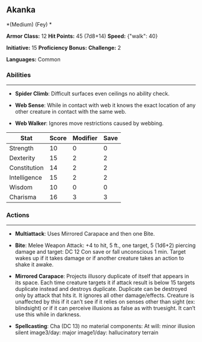 ## Akanka
*(Medium) (Fey) *

**Armor Class:** 12
**Hit Points:** 45 (7d8+14)
**Speed:** {"walk": 40}

**Initiative:** 15
**Proficiency Bonus:**
**Challenge:** 2

**Languages:** Common

### Abilities
 --- 
- **Spider Climb**: Difficult surfaces even ceilings no ability check.

- **Web Sense**: While in contact with web it knows the exact location of any other creature in contact with the same web.

- **Web Walker**: Ignores move restrictions caused by webbing.



| Stat | Score | Modifier | Save |
| ---- | ---- | ---- | ---- |
| Strength | 10 | 0 | 0 |
| Dexterity | 15 | 2 | 2 |
| Constitution | 14 | 2 | 2 |
| Intelligence | 15 | 2 | 2 |
| Wisdom | 10 | 0 | 0 |
| Charisma | 16 | 3 | 3 |

### Actions
 --- 
- **Multiattack**: Uses Mirrored Carapace and then one Bite.

- **Bite**: Melee Weapon Attack: +4 to hit, 5 ft., one target, 5 (1d6+2) piercing damage and target: DC 12 Con save or fall unconscious 1 min. Target wakes up if it takes damage or if another creature takes an action to shake it awake.

- **Mirrored Carapace**: Projects illusory duplicate of itself that appears in its space. Each time creature targets it if attack result is below 15 targets duplicate instead and destroys duplicate. Duplicate can be destroyed only by attack that hits it. It ignores all other damage/effects. Creature is unaffected by this if it can’t see if it relies on senses other than sight (ex: blindsight) or if it can perceive illusions as false as with truesight. It can’t use this while in darkness.

- **Spellcasting**: Cha (DC 13) no material components: At will: minor illusion silent image3/day: major image1/day: hallucinatory terrain

